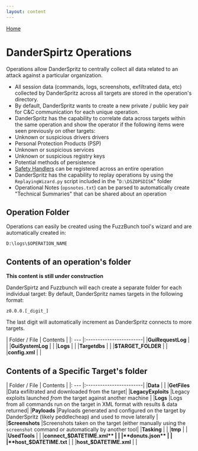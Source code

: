 ```yaml
---
layout: content
---
```


[Home](./)

# [](#header-1)DanderSpirtz Operations


Operations allow DanderSpritz to centrally collect all data related to an attack against a particular organization. 

- All session data (commands, logs, screenshots, exfiltrated data, etc) collected by DanderSpritz across all targets are stored in the operation's directory. 
- By default, DanderSpritz wants to create a new private / public key pair for C&C communication for each unique operation.
- DanderSpritz has the capability to correlate data across targets within the same operation and show the operator if the following items were seen previously on other targets:
- Unknown or suspicious drivers drivers
- Personal Protection Products (PSP)
- Unknown or suspicious services
- Unknown or suspicious registry keys 
- Potential methods of persistence 
- [Safety Handlers](safety) can be registered across an entire operation
- DanderSpritz has the capability to replay operations by using the ```ReplayingWizard.py``` script included in the "```D:\DSZOPSDISK```" folder
- Operational Notes (```opsnotes.txt```) can be parsed to automatically create "Technical Summaries" that can be shared about an operation


## [](#header-2)Operation Folder

Operations can easily be created using the FuzzBunch tool's wizard and are automatically created in:

```D:\logs\$OPERATION_NAME```

## [](#header-2)Contents of an operation's folder

__This content is still under construction__

DanderSpirtz and Fuzzbunch will each create a separate folder for each individual target: By default, DanderSpritz names targets in the following format:

```z0.0.0.[_digit_]```

The last digit will automatically increment as DanderSpritz connects to more targets. 

|      Folder / File                   |       Contents        |
|:         ---                         |:------------------------|
|**GuiRequestLog**                     | |
|**GuiSystemLog**                      | |
|**Logs**                              | |
|**Targetdbs**                         | |
|**$TARGET_FOLDER**                    | |
|**config.xml**                        | |

## [](#header-2)Contents of a Specific Target's folder

|      Folder / File                   |       Contents        |
|:         ---                         |:------------------------|
|**Data**                              | |
|**GetFiles**                          |Data exfiltrated and downloaded from the target|
|**LegacyExploits**                    |Legacy exploits launched _from_ the target against another machine |
|**Logs**                              |Logs from all commands run on the target in XML format with results & data returned|
|**Payloads**                          |Payloads generated and configured on the target by DanderSpritz (likely peddlecheap) and used to move laterally |
|**Screenshots**                       |Screenshots taken on the target (either manually using the ```screenshot``` command or automatically by another tool|
|**Tasking**                           | |
|**tmp**                               | |
|**UsedTools**                         | |
|**connect_$DATETIME.xml**             | |
|**donuts.json**                       | |
|**host_$DATETIME.txt**                | |
|**host_$DATETIME.xml**                | |